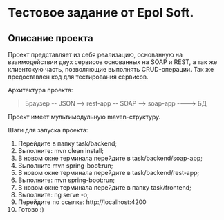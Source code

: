 Тестовое задание от Epol Soft.
==============================

Описание проекта
----------------

Проект представляет из себя реализацию, основанную на взаимодействии двух сервисов основанных на SOAP и REST,
 а так же клиентскую часть, позволяющие выполнять CRUD-операции. Так же предоставлен код для тестирования сервисов.


Архитектура проекта:
> Браузер -- JSON --> rest-app -- SOAP --> soap-app ----> БД



Проект имеет мультимодульную maven-структуру.

Шаги для запуска проекта:

1. Перейдите в папку task/backend;
2. Выполните: mvn clean install;
3. В новом окне терминала перейдите в task/backend/soap-app;
4. Выполните mvn spring-boot:run;
5. В новом окне терминала перейдите в task/backend/rest-app;
6. Выполните: mvn spring-boot:run;
7. В новом окне терминала перейдите в папку task/frontend;
8. Выполните: ng serve -o;
9. Перейдите по ссылке: http://localhost:4200
10. Готово :)
